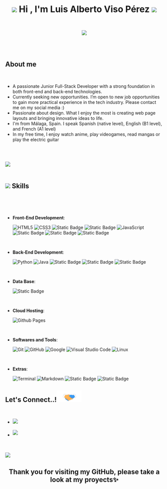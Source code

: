 <h1 align="center"><img src="https://user-images.githubusercontent.com/74038190/216654112-f34391b7-72e0-4053-8849-30dcaeaa1aaa.gif" width="60" /> <b>Hi , I'm Luis Alberto Viso Pérez </b><img src="https://user-images.githubusercontent.com/74038190/216649417-9acc58df-9186-4132-ad43-819a57babb67.gif" width="60" /></h1>
<br>
<!--  -->
<p align="center">
  <img src="https://github.com/Anmol-Baranwal/Cool-GIFs-For-GitHub/assets/74038190/de30015f-dc5f-4ecf-a49b-ccd2b89776e4" width="500">
<br><br>
</p>


<br>



	
##  About me

<br>

- A passionate Junior Full-Stack Developer with a strong foundation in both front-end and back-end technologies.
- Currently seeking new opportunities. I’m open to new job opportunities to gain more practical experience in the tech industry. Please contact me on my social media :)
- Passionate about design. What I enjoy the most is creating web page layouts and bringing innovative ideas to life.
- I'm from Málaga, Spain. I speak Spanish (native level), English (B1 level), and French (A1 level)
- In my free time, I enjoy watch anime, play videogames, read mangas or play the electric guitar

<br><br>

<img src="https://user-images.githubusercontent.com/73097560/115834477-dbab4500-a447-11eb-908a-139a6edaec5c.gif"><br><br>

## <img src="https://media2.giphy.com/media/QssGEmpkyEOhBCb7e1/giphy.gif?cid=ecf05e47a0n3gi1bfqntqmob8g9aid1oyj2wr3ds3mg700bl&rid=giphy.gif" width ="25"><b> Skills</b>
<br>

<p align="center">

<br>   
    
- **Front-End Development**:

   ![HTML5](https://img.shields.io/badge/HTML5%20-%23E34F26.svg?style=for-the-badge&logo=html5&logoColor=white)
   ![CSS3](https://img.shields.io/badge/CSS%20-%231572B6.svg?style=for-the-badge&logo=css3&logoColor=white)
  ![Static Badge](https://img.shields.io/badge/Sass-%23D913D6?style=for-the-badge&logo=sass&logoColor=white)
  ![Static Badge](https://img.shields.io/badge/Bootstrap-%23920390?style=for-the-badge&logo=bootstrap&logoColor=white)
   ![JavaScript](https://img.shields.io/badge/JavaScript%20-%23F7DF1E.svg?style=for-the-badge&logo=javascript&logoColor=black)
  ![Static Badge](https://img.shields.io/badge/Typescript-%23249BE3?style=for-the-badge&logo=typescript&logoColor=white&logoSize=90px)
  ![Static Badge](https://img.shields.io/badge/Astro-%23B700E3?style=for-the-badge&logo=astro&logoColor=white)
  ![Static Badge](https://img.shields.io/badge/React-%2305CFCF?style=for-the-badge&logo=react&logoColor=white)

  <br>

- **Back-End Development**:
  
  ![Python](https://img.shields.io/badge/Python%20-%2314354C.svg?style=for-the-badge&logo=python&logoColor=white)
  ![Java](https://img.shields.io/badge/Java%20-%23F5460C?style=for-the-badge&logo=java&logo)
  ![Static Badge](https://img.shields.io/badge/Spring-%2341E157?style=for-the-badge&logo=spring&logoColor=white)
  ![Static Badge](https://img.shields.io/badge/Django-%23BB9F01?style=for-the-badge&logo=django&logoColor=white)
  ![Static Badge](https://img.shields.io/badge/Node.js-%2307A51C?style=for-the-badge&logo=node.js&logoColor=white)

<br>

- **Data Base**:

  ![Static Badge](https://img.shields.io/badge/SQL-%23BC6406?style=for-the-badge&logo=MYSQL&logoColor=white)

<br>

- **Cloud Hosting**:

    ![Github Pages](https://img.shields.io/badge/GitHub%20Pages-%23327FC7.svg?style=for-the-badge&logo=github&logoColor=white)
    
<br>

- **Softwares and Tools**:

    ![Git](https://img.shields.io/badge/git-%23F05033.svg?style=for-the-badge&logo=git&logoColor=white)
    ![GitHub](https://img.shields.io/badge/github-%23121011.svg?style=for-the-badge&logo=github&logoColor=white)
    ![Google](https://img.shields.io/badge/google-%234285F4.svg?style=for-the-badge&logo=google&logoColor=white)
    ![Visual Studio Code](https://img.shields.io/badge/Visual%20Studio%20Code-0078d7.svg?style=for-the-badge&logo=visual-studio-code&logoColor=white)
    ![Linux](https://img.shields.io/badge/Linux-FCC624?style=for-the-badge&logo=linux&logoColor=black) 

<br>

- **Extras**:

    ![Terminal](https://img.shields.io/badge/Terminal-%23054020?style=for-the-badge&logo=gnu-bash&logoColor=white)
    ![Markdown](https://img.shields.io/badge/markdown-%23000000.svg?style=for-the-badge&logo=markdown&logoColor=white)
    ![Static Badge](https://img.shields.io/badge/Figma-%23BF30A3?style=for-the-badge&logo=figma&logoColor=white)
    ![Static Badge](https://img.shields.io/badge/Vite-%23EEDC00?style=for-the-badge&logo=vite&logoColor=white)




</p>



## <b> Let's Connect..!</b><img src="https://github.com/0xAbdulKhalid/0xAbdulKhalid/raw/main/assets/mdImages/handshake.gif" width ="80">
<br>
<div align='left'>

<ul>

<li>
<a href="https://www.linkedin.com/in/luis-alberto-viso-perez-2a9273311/" target="_blank">
<img src="https://img.shields.io/badge/Linkedin%3A%20Luis%20Alberto%20Viso%20Perez-%2303F5EA?style=for-the-badge&logo=linkedin&logoColor=white)"/>
</a>
</li>

<br>

<li>
<a href="mailto:lalbertohab@gmail.com" target="_blank">
<img src="https://img.shields.io/badge/gmail:  Luis Alberto Viso Perez-%23EA4335.svg?style=for-the-badge&logo=gmail&logoColor=white" t=mail style="margin-bottom: 5px;" />
</a>
</li>
</ul>
<br>
</div>

<br>
<img src="https://user-images.githubusercontent.com/73097560/115834477-dbab4500-a447-11eb-908a-139a6edaec5c.gif">
<br>


<div align='center'>

## <b>Thank you for visiting my GitHub, please take a look at my proyects✨</b>

</div>
